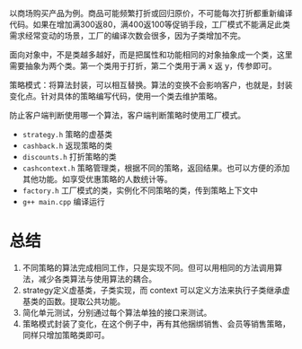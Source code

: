 以商场购买产品为例。商品可能频繁打折或回归原价，不可能每次打折都重新编译代码。如果在增加满300返80，满400返100等促销手段，工厂模式不能满足此类需求经常变动的场景，工厂的编译次数会很多，因为子类增加不完。

面向对象中，不是类越多越好，而是把属性和功能相同的对象抽象成一个类，这里需要抽象为两个类。第一个类用于打折，第二个类用于满 x 返 y，传参即可。

策略模式：将算法封装，可以相互替换。算法的变换不会影响客户，也就是，封装变化点。针对具体的策略编写代码，使用一个类去维护策略。

防止客户端判断使用哪一个算法，客户端判断策略时使用工厂模式。

- `strategy.h` 策略的虚基类
- `cashback.h` 返现策略的类
- `discounts.h` 打折策略的类
- `cashcontext.h` 策略管理类，根据不同的策略，返回结果。也可以方便的添加其他功能。如享受优惠策略的人数统计等。
- `factory.h` 工厂模式的类，实例化不同策略的类，传到策略上下文中
- `g++ main.cpp` 编译运行

# 总结

1. 不同策略的算法完成相同工作，只是实现不同。但可以用相同的方法调用算法，减少各类算法与使用算法的耦合。
2. strategy定义虚基类，子类实现，而 context 可以定义方法来执行子类继承虚基类的函数。提取公共功能。
3. 简化单元测试，分别通过每个算法单独的接口来测试。
4. 策略模式封装了变化，在这个例子中，再有其他捆绑销售、会员等销售策略，同样只增加策略类即可。